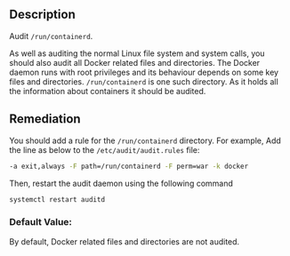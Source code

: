 ## Description

Audit `/run/containerd`.

As well as auditing the normal Linux file system and system calls, you should also audit
all Docker related files and directories. The Docker daemon runs with root privileges
and its behaviour depends on some key files and directories. `/run/containerd` is one
such directory. As it holds all the information about containers it should be audited.

## Remediation

You should add a rule for the `/run/containerd` directory.
For example,
Add the line as below to the `/etc/audit/audit.rules` file:

```bash
-a exit,always -F path=/run/containerd -F perm=war -k docker
```

Then, restart the audit daemon using the following command

```bash
systemctl restart auditd
```

### Default Value:

By default, Docker related files and directories are not audited.